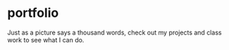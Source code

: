 # portfolio
Just as a picture says a thousand words, check out my projects and class work to see what I can do.
